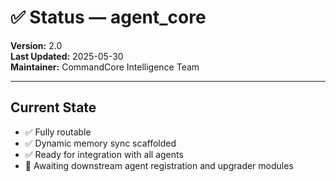 # ✅ Status — agent_core

**Version:** 2.0  
**Last Updated:** 2025-05-30  
**Maintainer:** CommandCore Intelligence Team

---

## Current State

- ✅ Fully routable
- ✅ Dynamic memory sync scaffolded
- ✅ Ready for integration with all agents
- 🚧 Awaiting downstream agent registration and upgrader modules

